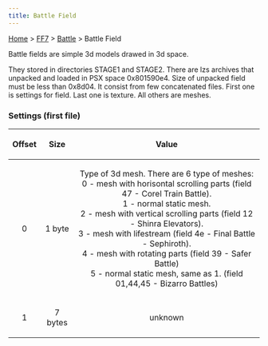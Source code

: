 ```yaml
---
title: Battle Field
---
```


[Home](../../Main%20Page.md.md) > [FF7](../../FF7.md) > [Battle](../Battle.md) > Battle Field

Battle fields are simple 3d models drawed in 3d space.

They stored in directories STAGE1 and STAGE2. There are lzs archives
that unpacked and loaded in PSX space 0x801590e4. Size of unpacked field
must be less than 0x8d04. It consist from few concatenated files. First
one is settings for field. Last one is texture. All others are meshes.

### Settings (first file)

<table>
<thead>
<tr class="header">
<th style="text-align: center;"><p>Offset</p></th>
<th style="text-align: center;"><p>Size</p></th>
<th style="text-align: center;"><p>Value</p></th>
</tr>
</thead>
<tbody>
<tr class="odd">
<td style="text-align: center;"><p>0</p></td>
<td style="text-align: center;"><p>1 byte</p></td>
<td style="text-align: center;"><p>Type of 3d mesh. There are 6 type of meshes:<br />
0 - mesh with horisontal scrolling parts (field 47 - Corel Train Battle).<br />
1 - normal static mesh.<br />
2 - mesh with vertical scrolling parts (field 12 - Shinra Elevators).<br />
3 - mesh with lifestream (field 4e - Final Battle - Sephiroth).<br />
4 - mesh with rotating parts (field 39 - Safer Battle)<br />
5 - normal static mesh, same as 1. (field 01,44,45 - Bizarro Battles)</p></td>
</tr>
<tr class="even">
<td style="text-align: center;"><p>1</p></td>
<td style="text-align: center;"><p>7 bytes</p></td>
<td style="text-align: center;"><p>unknown</p></td>
</tr>
</tbody>
</table>
